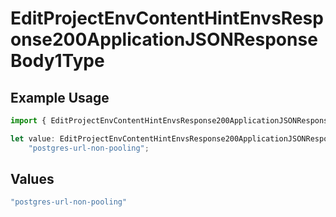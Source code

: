 # EditProjectEnvContentHintEnvsResponse200ApplicationJSONResponseBody1Type

## Example Usage

```typescript
import { EditProjectEnvContentHintEnvsResponse200ApplicationJSONResponseBody1Type } from "@vercel/sdk/models/operations";

let value: EditProjectEnvContentHintEnvsResponse200ApplicationJSONResponseBody1Type =
    "postgres-url-non-pooling";
```

## Values

```typescript
"postgres-url-non-pooling"
```